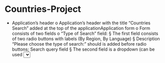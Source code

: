 # Countries-Project
- Application’s header
o Application’s header with the title “Countries Search”  added at the
top of the applicationApplication form
o Form consists of two fields
o “Type of Search” field:
§ The first field consists of two radio buttons with labels (By
Region, By Language)
§ Description “Please choose the type of search:” should is added
before radio buttons;
Search query field
§ The second field is a dropdown (can be used <select>)
component.
§ If in the first field was selected “By region” value the expanded select
consists of possible regions otherwise all possible languages.
§ Before the dropdown is description “Please choose search
query:”
§ In case if value is not selected “Select value” is shown in the
dropdown
§ If value from the first field is not chosen the select is disabled
  - Application table
o If the search query is not selected then the label “No items, please choose
search query” should is shown instead of the table
o Once a user choose search query then a table with results should be shown
§ Table consists of 6 columns
• Country name
• Capital
• World region
• Languages (should be shown all official languages in a
country)
• Area
• Flag (Should be shown a flag of an appropriate country)
is included with next way: <img src=”flagURL”>
The URL can is taken from the countryList
§ You can receive countryList from externaService module
• externalService.getCountryListByRegion(query);
• externalService.getCountryListByLanguage(query);
